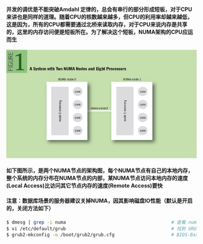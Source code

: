 #### 并发的调优是不能突破Amdahl 定律的，总会有串行的部分形成短板，对于CPU来讲也是同样的道理。随着CPU的核数越来越多，但CPU的利用率却越来越低，这是因为，所有的CPU都需要通过北桥来读取内存，对于CPU来说内存是共享的，这里的内存访问便是短板所在。为了解决这个短板，NUMA架构的CPU应运而生
![image](https://github.com/firechiang/linux-test/blob/master/image/numa-framework.jpg)
#### 如下图所示，是两个NUMA节点的架构图，每个NUMA节点有自己的本地内存，整个系统的内存分布在NUMA节点的内部，某NUMA节点访问本地内存的速度(Local Access)比访问其它节点内存的速度(Remote Access)要快
#### 注意：数据库场景的服务器建议关掉NUMA，因其影响磁盘IO性能（默认是开启的，关闭方法如下）
```bash
$ dmesg | grep -i numa                                       # 查看 numa 是否关闭
$ vi /etc/default/grub                                       # 找到 GRUB_CMDLINE_LINUX 行，在最后加入 numa=off，比如：GRUB_CMDLINE_LINUX="rd.lvm.lv=centos/root rd.lvm.lv=centos/swap rhgb quiet numa=off"
$ grub2-mkconfig -o /boot/grub2/grub.cfg                     # BIOS-Based模式，重建  grub.cfg 配置和关闭 numa（UEFI-Based模式重建使用：grub2-mkconfig -o /boot/efi/EFI/centos/grub.cfg）
```
